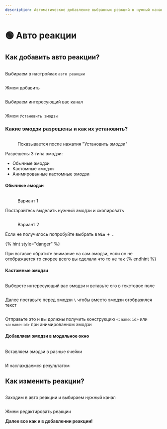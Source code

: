 ```yaml
---
description: Автоматическое добавление выбранных реакций в нужный канал
---
```


# 🟢 Авто реакции

## Как добавить авто реакции?

<figure><img src="../.gitbook/assets/3-reacts-1.png" alt=""><figcaption></figcaption></figure>

Выбираем в настройках `авто реакции`

<figure><img src="../.gitbook/assets/3-reacts-2.png" alt=""><figcaption></figcaption></figure>

Жмем добавить

<figure><img src="../.gitbook/assets/3-reacts-3.png" alt=""><figcaption></figcaption></figure>

Выбираем интересующий вас канал

<figure><img src="../.gitbook/assets/3-reacts-4.png" alt=""><figcaption></figcaption></figure>

Жмем `Установить эмодзи`

### Какие эмодзи разрешены и как их установить?

<figure><img src="../.gitbook/assets/3-reacts-5.png" alt=""><figcaption><p>Показывается после нажатия "Установить эмодзи"</p></figcaption></figure>

Разрешены 3 типа эмодзи:

* Обычные эмодзи&#x20;
* Кастомные эмодзи&#x20;
* Анимированные кастомные эмодзи

#### Обычные эмодзи

<figure><img src="../.gitbook/assets/3-reacts-6.png" alt=""><figcaption><p>Вариант 1</p></figcaption></figure>

Постарайтесь выделить нужный эмодзи и скопировать&#x20;

<figure><img src="../.gitbook/assets/3-reacts-7.png" alt=""><figcaption><p>Вариант 2</p></figcaption></figure>

Если не получилось попробуйте выбрать в **`Win + .`**

{% hint style="danger" %}
<img src="../.gitbook/assets/3-reacts-1.png" alt="" data-size="original">

При вставке обратите внимание на сам эмодзи, если он не отображается то скорее всего вы сделали что то не так&#x20;
{% endhint %}

#### Кастомные эмодзи

<figure><img src="../.gitbook/assets/3-reacts-8.png" alt=""><figcaption></figcaption></figure>

Выберете интересующий вас эмодзи и вставьте его в текстовое поле

<figure><img src="../.gitbook/assets/3-reacts-9.png" alt=""><figcaption></figcaption></figure>

Далее поставьте перед эмодзи `\`  чтобы вместо эмодзи отобразился текст

<figure><img src="../.gitbook/assets/3-reacts-10.png" alt=""><figcaption></figcaption></figure>

Отправьте это и вы должны получить конструкцию `<:name:id>`  или `<a:name:id>` при анимированном эмодзи

#### Добавляем эмодзи в модальное окно

<figure><img src="../.gitbook/assets/3-reacts-11.png" alt=""><figcaption></figcaption></figure>

Вставляем эмодзи в разные ячейки

<figure><img src="../.gitbook/assets/3-reacts-12.png" alt=""><figcaption></figcaption></figure>

И наслаждаемся результатом

## Как изменить реакции?

<figure><img src="../.gitbook/assets/3-reacts-13.png" alt=""><figcaption></figcaption></figure>

Заходим в авто реакции и выбираем нужный канал

<figure><img src="../.gitbook/assets/3-reacts-14.png" alt=""><figcaption></figcaption></figure>

Жмем редактировать реакции

**Далее все как и в добавлении реакции!**
